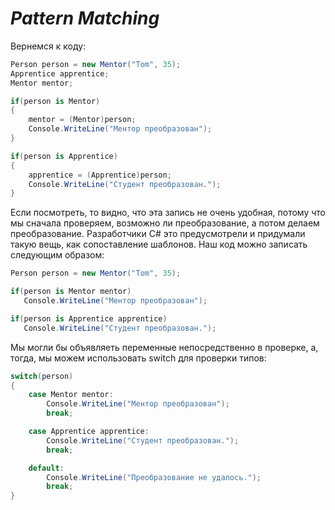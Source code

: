 # *Pattern Matching*

Вернемся к коду:
```cs
Person person = new Mentor("Tom", 35);
Apprentice apprentice;
Mentor mentor;

if(person is Mentor)
{
    mentor = (Mentor)person;
    Console.WriteLine("Ментор преобразован");
}

if(person is Apprentice)
{
    apprentice = (Apprentice)person;
    Console.WriteLine("Студент преобразован.");
}
```

Если посмотреть, то видно, что эта запись не очень удобная, потому что мы сначала проверяем, возможно ли преобразование, а потом делаем преобразование. Разработчики C# это предусмотрели и придумали такую вещь, как сопоставление шаблонов. Наш код можно записать следующим образом:

```cs
Person person = new Mentor("Tom", 35);

if(person is Mentor mentor)
   Console.WriteLine("Ментор преобразован");

if(person is Apprentice apprentice)
   Console.WriteLine("Студент преобразован.");
```

Мы могли бы объявляеть переменные непосредственно в проверке, а, тогда, мы можем использовать switсh для проверки типов:
```cs
switch(person)
{
    case Mentor mentor:
        Console.WriteLine("Ментор преобразован");
        break;

    case Apprentice apprentice:
        Console.WriteLine("Студент преобразован.");
        break;

    default:
        Console.WriteLine("Преобразование не удалось.");
        break;
}
```
